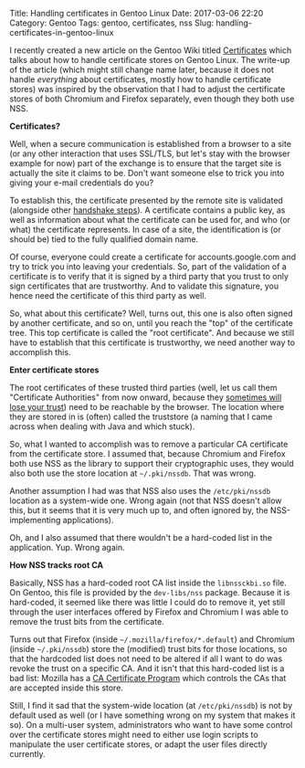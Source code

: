 Title: Handling certificates in Gentoo Linux
Date: 2017-03-06 22:20
Category: Gentoo
Tags: gentoo, certificates, nss
Slug: handling-certificates-in-gentoo-linux

I recently created a new article on the Gentoo Wiki titled [Certificates](https://wiki.gentoo.org/wiki/Certificates)
which talks about how to handle certificate stores on Gentoo Linux. The write-up
of the article (which might still change name later, because it does not handle
*everything* about certificates, mostly how to handle certificate stores) was
inspired by the observation that I had to adjust the certificate stores of both
Chromium and Firefox separately, even though they both use NSS.

<!-- PELICAN_END_SUMMARY -->

**Certificates?**

Well, when a secure communication is established from a browser to a site (or any
other interaction that uses SSL/TLS, but let's stay with the browser example for now)
part of the exchange is to ensure that the target site is actually the site it claims
to be. Don't want someone else to trick you into giving your e-mail credentials do you?

To establish this, the certificate presented by the remote site is validated (alongside
other [handshake steps](https://en.wikipedia.org/wiki/Transport_Layer_Security#TLS_handshake)).
A certificate contains a public key, as well as information about what the certificate can
be used for, and who (or what) the certificate represents. In case of a site, the identification
is (or should be) tied to the fully qualified domain name.

Of course, everyone could create a certificate for accounts.google.com and try to trick you
into leaving your credentials. So, part of the validation of a certificate is to verify that
it is signed by a third party that you trust to only sign certificates that are trustworthy.
And to validate this signature, you hence need the certificate of this third party as well.

So, what about this certificate? Well, turns out, this one is also often signed by
another certificate, and so on, until you reach the "top" of the certificate tree. This top
certificate is called the "root certificate". And because we still have to establish that this
certificate is trustworthy, we need another way to accomplish this.

**Enter certificate stores**

The root certificates of these trusted third parties (well, let us call them "Certificate Authorities"
from now onward, because they [sometimes will lose your trust](https://en.wikipedia.org/wiki/DigiNotar))
need to be reachable by the browser. The location where they are stored in is (often) called
the truststore (a naming that I came across when dealing with Java and which stuck).

So, what I wanted to accomplish was to remove a particular CA certificate from the certificate
store. I assumed that, because Chromium and Firefox both use NSS as the library to support their
cryptographic uses, they would also both use the store location at `~/.pki/nssdb`. That was wrong.

Another assumption I had was that NSS also uses the `/etc/pki/nssdb` location as a system-wide one.
Wrong again (not that NSS doesn't allow this, but it seems that it is very much up to, and often
ignored by, the NSS-implementing applications).

Oh, and I also assumed that there wouldn't be a hard-coded list in the application. Yup. Wrong again.

**How NSS tracks root CA**

Basically, NSS has a hard-coded root CA list inside the `libnssckbi.so` file. On Gentoo, this
file is provided by the `dev-libs/nss` package. Because it is hard-coded, it seemed like there
was little I could do to remove it, yet still through the user interfaces offered by Firefox and
Chromium I was able to remove the trust bits from the certificate.

Turns out that Firefox (inside `~/.mozilla/firefox/*.default`) and Chromium (inside `~/.pki/nssdb`)
store the (modified) trust bits for those locations, so that the hardcoded list does not need to
be altered if all I want to do was revoke the trust on a specific CA. And it isn't that this hard-coded
list is a bad list: Mozilla has a [CA Certificate Program](https://www.mozilla.org/en-US/about/governance/policies/security-group/certs/)
which controls the CAs that are accepted inside this store.

Still, I find it sad that the system-wide location (at `/etc/pki/nssdb`) is not by default used as
well (or I have something wrong on my system that makes it so). On a multi-user system, administrators
who want to have some control over the certificate stores might need to either use login scripts to
manipulate the user certificate stores, or adapt the user files directly currently.


